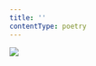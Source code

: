 ```yaml
---
title: ''
contentType: poetry
---
```


<section>

![](../Images/obalka_brozovane_basne.jpg)

</section>
